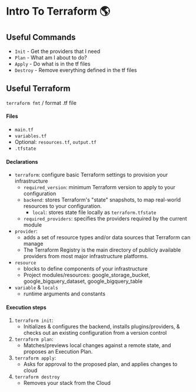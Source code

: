 # Intro To Terraform 🌎

## Useful Commands
- `Init` - Get the providers that I need
- `Plan` - What am I about to do?
- `Apply` - Do what is in the tf files
- `Destroy` - Remove everything defined in the tf files

## Useful Terraform
`terraform fmt`          / format .tf file


#### Files

* `main.tf` 
* `variables.tf`
* Optional: `resources.tf`, `output.tf`
* `.tfstate`

#### Declarations
* `terraform`: configure basic Terraform settings to provision your infrastructure
   * `required_version`: minimum Terraform version to apply to your configuration
   * `backend`: stores Terraform's "state" snapshots, to map real-world resources to your configuration.
      * `local`: stores state file locally as `terraform.tfstate`
   * `required_providers`: specifies the providers required by the current module
* `provider`:
   * adds a set of resource types and/or data sources that Terraform can manage
   * The Terraform Registry is the main directory of publicly available providers from most major infrastructure platforms.
* `resource`
  * blocks to define components of your infrastructure
  * Project modules/resources: google_storage_bucket, google_bigquery_dataset, google_bigquery_table
* `variable` & `locals`
  * runtime arguments and constants


#### Execution steps
1. `terraform init`: 
    * Initializes & configures the backend, installs plugins/providers, & checks out an existing configuration from a version control 
2. `terraform plan`:
    * Matches/previews local changes against a remote state, and proposes an Execution Plan.
3. `terraform apply`: 
    * Asks for approval to the proposed plan, and applies changes to cloud
4. `terraform destroy`
    * Removes your stack from the Cloud
